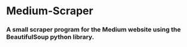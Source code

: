 # Medium-Scraper

### A small scraper program for the Medium website using the BeautifulSoup python library.

